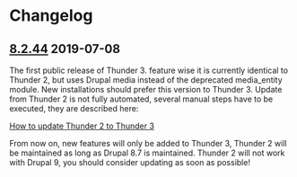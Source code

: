 # Changelog

## [8.2.44](https://github.com/thunder/thunder-distribution/tree/3.3.0-beta1) 2019-07-08

The first public release of Thunder 3. feature wise it is currently identical to Thunder 2, but uses Drupal media instead
of the deprecated media_entity module. New installations should prefer this version to Thunder 3.
Update from Thunder 2 is not fully automated, several manual steps have to be executed, they are described here:

[How to update Thunder 2 to Thunder 3](https://thunder.github.io/thunder-documentation/update-2-to-3)

From now on, new features will only be added to Thunder 3, Thunder 2 will be maintained as long as Drupal 8.7 is 
maintained. 
Thunder 2 will not work with Drupal 9, you should consider updating as soon as possible!

